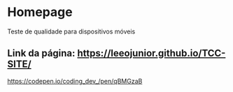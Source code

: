 # Homepage

Teste de qualidade para dispositivos móveis

Link da página: 
https://leeojunior.github.io/TCC-SITE/
------------------------------------------
https://codepen.io/coding_dev_/pen/qBMGzaB
